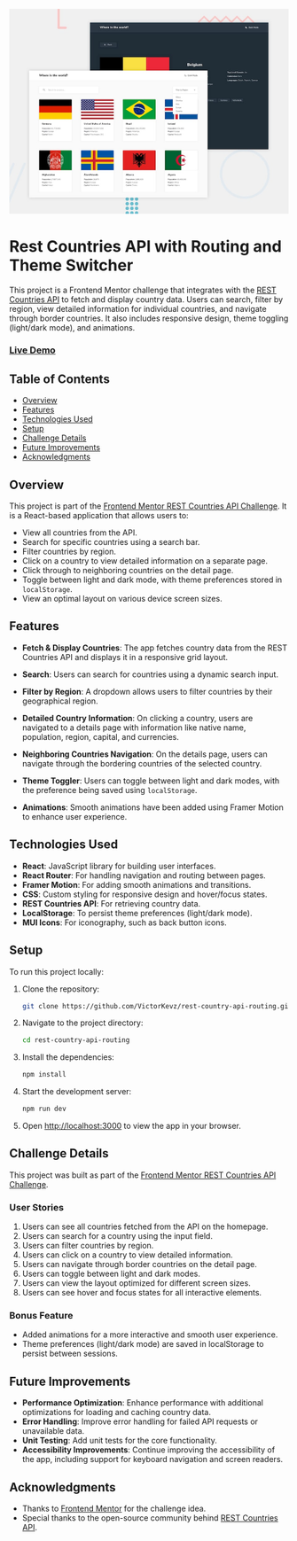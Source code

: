 ![alt text](public/design/desktop-preview.jpg)
# Rest Countries API with Routing and Theme Switcher

This project is a Frontend Mentor challenge that integrates with the [REST Countries API](https://restcountries.com/) to fetch and display country data. Users can search, filter by region, view detailed information for individual countries, and navigate through border countries. It also includes responsive design, theme toggling (light/dark mode), and animations.

### [Live Demo](https://victorkevz.github.io/rest-country-api-routing/)

## Table of Contents

- [Overview](#overview)
- [Features](#features)
- [Technologies Used](#technologies-used)
- [Setup](#setup)
- [Challenge Details](#challenge-details)
- [Future Improvements](#future-improvements)
- [Acknowledgments](#acknowledgments)

## Overview

This project is part of the [Frontend Mentor REST Countries API Challenge](https://www.frontendmentor.io/challenges/rest-countries-api-with-color-theme-switcher-5cacc469fec04111f7b848ca). It is a React-based application that allows users to:

- View all countries from the API.
- Search for specific countries using a search bar.
- Filter countries by region.
- Click on a country to view detailed information on a separate page.
- Click through to neighboring countries on the detail page.
- Toggle between light and dark mode, with theme preferences stored in `localStorage`.
- View an optimal layout on various device screen sizes.

## Features

- **Fetch & Display Countries**: The app fetches country data from the REST Countries API and displays it in a responsive grid layout.
  
- **Search**: Users can search for countries using a dynamic search input.
  
- **Filter by Region**: A dropdown allows users to filter countries by their geographical region.

- **Detailed Country Information**: On clicking a country, users are navigated to a details page with information like native name, population, region, capital, and currencies.

- **Neighboring Countries Navigation**: On the details page, users can navigate through the bordering countries of the selected country.

- **Theme Toggler**: Users can toggle between light and dark modes, with the preference being saved using `localStorage`.

- **Animations**: Smooth animations have been added using Framer Motion to enhance user experience.

## Technologies Used

- **React**: JavaScript library for building user interfaces.
- **React Router**: For handling navigation and routing between pages.
- **Framer Motion**: For adding smooth animations and transitions.
- **CSS**: Custom styling for responsive design and hover/focus states.
- **REST Countries API**: For retrieving country data.
- **LocalStorage**: To persist theme preferences (light/dark mode).
- **MUI Icons**: For iconography, such as back button icons.

## Setup

To run this project locally:

1. Clone the repository:
   ```bash
   git clone https://github.com/VictorKevz/rest-country-api-routing.git
   ```
2. Navigate to the project directory:
   ```bash
   cd rest-country-api-routing
   ```
3. Install the dependencies:
   ```bash
   npm install
   ```
4. Start the development server:
   ```bash
   npm run dev
   ```
5. Open [http://localhost:3000](http://localhost:5173) to view the app in your browser.

## Challenge Details

This project was built as part of the [Frontend Mentor REST Countries API Challenge](https://www.frontendmentor.io/challenges/rest-countries-api-with-color-theme-switcher-5cacc469fec04111f7b848ca).

### User Stories

1. Users can see all countries fetched from the API on the homepage.
2. Users can search for a country using the input field.
3. Users can filter countries by region.
4. Users can click on a country to view detailed information.
5. Users can navigate through border countries on the detail page.
6. Users can toggle between light and dark modes.
7. Users can view the layout optimized for different screen sizes.
8. Users can see hover and focus states for all interactive elements.

### Bonus Feature

- Added animations for a more interactive and smooth user experience.
- Theme preferences (light/dark mode) are saved in localStorage to persist between sessions.

## Future Improvements

- **Performance Optimization**: Enhance performance with additional optimizations for loading and caching country data.
- **Error Handling**: Improve error handling for failed API requests or unavailable data.
- **Unit Testing**: Add unit tests for the core functionality.
- **Accessibility Improvements**: Continue improving the accessibility of the app, including support for keyboard navigation and screen readers.

## Acknowledgments

- Thanks to [Frontend Mentor](https://www.frontendmentor.io/) for the challenge idea.
- Special thanks to the open-source community behind [REST Countries API](https://restcountries.com/).
